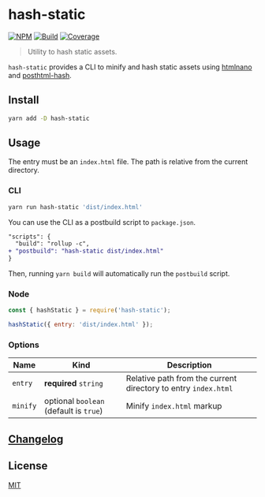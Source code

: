 # hash-static

[![NPM][npm]][npm-url]
[![Build][build]][build-badge]
[![Coverage][codecov-shield]][codecov]

> Utility to hash static assets.

`hash-static` provides a CLI to minify and hash static assets using [htmlnano](https://github.com/posthtml/htmlnano) and [posthtml-hash](https://github.com/posthtml/posthtml-hash).

## Install

```bash
yarn add -D hash-static
```

## Usage

The entry must be an `index.html` file. The path is relative from the current directory.

### CLI

```bash
yarn run hash-static 'dist/index.html'
```

You can use the CLI as a postbuild script to `package.json`.

```diff
"scripts": {
  "build": "rollup -c",
+ "postbuild": "hash-static dist/index.html"
}
```

Then, running `yarn build` will automatically run the `postbuild` script.

### Node

```js
const { hashStatic } = require('hash-static');

hashStatic({ entry: 'dist/index.html' });
```

### Options

| Name     | Kind                                   | Description                                                    |
| -------- | -------------------------------------- | -------------------------------------------------------------- |
| `entry`  | **required** `string`                  | Relative path from the current directory to entry `index.html` |
| `minify` | optional `boolean` (default is `true`) | Minify `index.html` markup                                     |

## [Changelog](CHANGELOG.md)

## License

[MIT](LICENSE)

[npm]: https://img.shields.io/npm/v/hash-static.svg?color=blue
[npm-url]: https://npmjs.com/package/hash-static
[build]: https://travis-ci.com/metonym/hash-static.svg?branch=master
[build-badge]: https://travis-ci.com/metonym/hash-static
[codecov]: https://codecov.io/gh/metonym/hash-static
[codecov-shield]: https://img.shields.io/codecov/c/github/metonym/hash-static.svg
